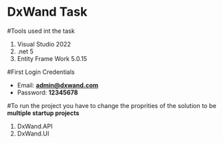 # DxWand Task

#Tools used int the task
  1. Visual Studio 2022
  2. .net 5
  3. Entity Frame Work 5.0.15
  
#First Login Credentials
  - Email: **admin@dxwand.com**
  - Password: **12345678**

#To run the project you have to change the proprities of the solution to be **multiple startup projects**
  1. DxWand.API
  2. DxWand.UI
